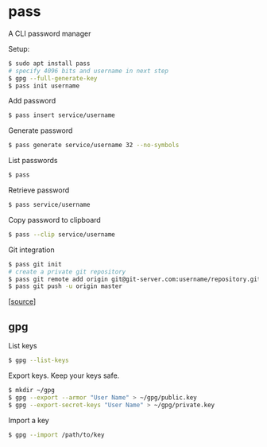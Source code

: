 # pass

A CLI password manager

Setup:

```bash
$ sudo apt install pass
# specify 4096 bits and username in next step
$ gpg --full-generate-key
$ pass init username
```

Add password

```bash
$ pass insert service/username
```

Generate password

```bash
$ pass generate service/username 32 --no-symbols
```

List passwords

```bash
$ pass
```

Retrieve password

```bash
$ pass service/username
```

Copy password to clipboard

```bash
$ pass --clip service/username
```

Git integration

```bash
$ pass git init
# create a private git repository
$ pass git remote add origin git@git-server.com:username/repository.git
$ pass git push -u origin master
```

[[source](https://www.cloudsavvyit.com/8817/how-to-use-pass-a-command-line-password-manager-for-linux-systems/)]

## gpg

List keys

```bash
$ gpg --list-keys
```

Export keys. Keep your keys safe.

```bash
$ mkdir ~/gpg
$ gpg --export --armor "User Name" > ~/gpg/public.key
$ gpg --export-secret-keys "User Name" > ~/gpg/private.key
```

Import a key

```bash
$ gpg --import /path/to/key
```
